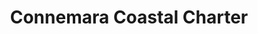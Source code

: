 ---
title: "Connemara Coastal Charter"
address: "Mr Shane Bisgood, Derryinver, Letterfrack, Co. Galway"
tel: "+353 (0)86 279 5118"
county: "Derry"
category: "Sea Angling"
type: "Content"
lat: "53.550968170166016"
lng: "-10.084157943725586"
---